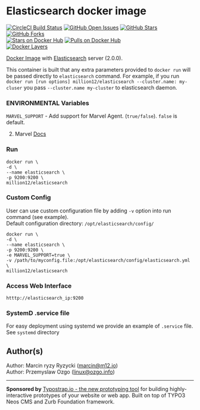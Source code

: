 # Elasticsearch docker image
[![CircleCI Build Status](https://img.shields.io/circleci/project/million12/docker-elasticsearch/master.svg)](https://circleci.com/gh/million12/docker-elasticsearch/tree/master)
[![GitHub Open Issues](https://img.shields.io/github/issues/million12/docker-elasticsearch.svg)](https://github.com/million12/docker-elasticsearch/issues)
[![GitHub Stars](https://img.shields.io/github/stars/million12/docker-elasticsearch.svg)](https://github.com/million12/docker-elasticsearch)
[![GitHub Forks](https://img.shields.io/github/forks/million12/docker-elasticsearch.svg)](https://github.com/million12/docker-elasticsearch)  
[![Stars on Docker Hub](https://img.shields.io/docker/stars/million12/elasticsearch.svg)](https://hub.docker.com/r/million12/elasticsearch)
[![Pulls on Docker Hub](https://img.shields.io/docker/pulls/million12/elasticsearch.svg)](https://hub.docker.com/r/million12/elasticsearch)  
[![Docker Layers](https://badge.imagelayers.io/million12/elasticsearch:latest.svg)](https://hub.docker.com/r/million12/elasticsearch)

[Docker Image](https://registry.hub.docker.com/u/million12/elasticsearch/) with [Elasticsearch](http://www.elasticsearch.org/) server (2.0.0).

This container is built that any extra parameters provided to `docker run` will be passed directly to `elasticsearch` command. For example, if you run `docker run [run options] million12/elasticsearch --cluster.name: my-cluser` you pass `--cluster.name my-cluster` to elasticsearch daemon.


### ENVIRONMENTAL Variables

`MARVEL_SUPPORT` - Add support for Marvel Agent. (`true/false`). `false` is default.

2. Marvel [Docs](http://www.elasticsearch.org/overview/marvel/)

### Run
    docker run \
    -d \
    --name elasticsearch \
    -p 9200:9200 \
    million12/elasticsearch

### Custom Config
User can use custom configuration file by adding `-v` option into run command (see example).  
Default configuration directory: `/opt/elasticsearch/config/`  

    docker run \
    -d \
    --name elasticsearch \
    -p 9200:9200 \
    -e MARVEL_SUPPORT=true \
    -v /path/to/myconfig.file:/opt/elasticsearch/config/elasticsearch.yml \
    million12/elasticsearch

### Access Web Interface
`htttp://elasticsearch_ip:9200`  

### SystemD .service file
For easy deployment using systemd we provide an example of `.service` file. See `systemd` directory

## Author(s)

Author: Marcin ryzy Ryzycki (<marcin@m12.io>)  
Author: Przemyslaw Ozgo (<linux@ozgo.info>)

---

**Sponsored by** [Typostrap.io - the new prototyping tool](http://typostrap.io/) for building highly-interactive prototypes of your website or web app. Built on top of TYPO3 Neos CMS and Zurb Foundation framework.
